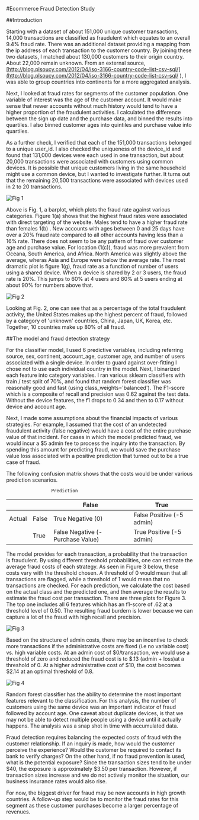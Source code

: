 #Ecommerce Fraud Detection Study


##Introduction

Starting with a dataset of about 151,000 unique customer transactions, 14,000 transactions are classified as fraudulent which equates to an overall 9.4% fraud rate.  There was an additional dataset providing a mapping from the ip address of each transaction to the customer country.  By joining these two datasets, I matched about 130,000 customers to their origin country.  About 22,000 remain unknown.  From an external source, [http://blog.plsoucy.com/2012/04/iso-3166-country-code-list-csv-sql/](http://blog.plsoucy.com/2012/04/iso-3166-country-code-list-csv-sql/ ), I was able to group countries into continents for a more aggregated analysis.

Next, I looked at fraud rates for segments of the customer population.  One variable of interest was the age of the customer account.  It would make sense that newer accounts without much history would tend to have a higher proportion of the fraudulent activities.  I calculated the difference between the sign up date and the purchase data, and binned the results into quartiles.  I also binned customer ages into quintiles and purchase value into quartiles.  

As a further check, I verified that each of the 151,000 transactions belonged to a unique user_id.  I also checked the uniqueness of the device_id and found that 131,000 devices were each used in one transaction, but about 20,000 transactions were associated with customers using common devices.  It is possible that unique customers living in the same household might use a common device, but I wanted to investigate further.  It turns out that the remaining 20,500 transactions were associated with devices used in 2 to 20 transactions.  

![Fig 1](./figure_1.png)

Above is Fig. 1, a barplot, which plots the fraud rate against various categories.  Figure 1(a) shows that the highest fraud rates were associated with direct targeting of the website.  Males tend to have a higher fraud rate than females 1(b) .  New accounts with ages between 0 and 25 days have over a 20% fraud rate compared to all other accounts having less than a 16% rate.  There does not seem to be any pattern of fraud over customer age and purchase value.  For location (1(c)), fraud was more prevalent from Oceana, South America, and Africa.  North America was slightly above the average, wheras Asia and  Europe were below the average rate.  The most dramatic plot is figure 1(g), fraud rate as a function of number of users using a shared device.  When a device is shared by 2 or 3 users, the fraud rate is 20%.  This jumps to 60% at 4 users and 80% at 5 users ending at about 90% for numbers above that.       

 ![Fig 2](./figure_2.png) 
  
Looking at Fig. 2, one can see that as a percentage of the total fraudulent activity, the United States makes up the highest percent of fraud, followed by a category of 'unknown' countries, China, Japan, UK, Korea, etc.  Together, 10 countries make up 80% of all fraud. 
 
##The model and fraud detection strategy

 For the classifier model, I used 6 predictive variables, including referring source, sex, continent, account_age, customer age, and number of users associated with a single device.  In order to guard against over-fitting I chose not to use each individual country in the model.  Next, I binarized each feature into category variables.  I ran various sklearn classifiers with train / test split of 70%, and found that random forest classifier was reasonally good and fast (using class_weights='balanced').  The F1-score which is a composite of recall and precision was 0.62 against the test data.  Without the device features, the f1 drops to 0.34 and then to 0.17 without device and account age.   
 
 Next, I made some assumptions about the financial impacts of various strategies.  For example, I assumed that the cost of an undetected fraudulent activity (false negative) would have a cost of the entire purchase value of that incident.  For cases in which the model predicted fraud, we would incur a $5 admin fee to process the inquiry into the transaction.  By spending this amount for predicting fraud, we would save the purchase value loss associated with a positive prediction that turned out to be a true case of fraud.    
 
The following confusion matrix shows that the costs would be under various prediction scenarios. 
   
                     Prediction                               
|       |          |False  | True  |
|--------------|--------|------------|-------|
|Actual | False | True Negative (0)      | False Positive (-5 admin)|
|  | True | False Negative (-Purchase Value)| True Positive (-5 admin)|


The model provides for each transaction, a probability that the transaction is fraudulent.  By using different threshold probabilities, one can estimate the average fraud costs of each strategy.  As seen in Figure 3 below, these costs vary with the threshold chosen.  A threshold of 0 would mean that all transactions are flagged, while a threshold of 1 would mean that no transactions are checked.  For each prediction, we calculate the cost based on the actual class and the predicted one, and then average the results to estimate the fraud cost per transaction.  There are three plots for Figure 3.  The top one includes all 6 features which has an f1-score of .62 at a threshold level of 0.50.  The resulting fraud burdern is lower because we can capture a lot of the fraud with high recall and precision.  
   
   

![Fig 3](./figure_3.png) 


Based on the structure of admin costs, there may be an incentive to check more transactions if the administrative costs are fixed (i.e  no variable cost) vs. high variable costs.  At an admin cost of $0/transaction, we would use a threshold of zero and reduced the fraud cost is to $.13 (admin + loss)at a threshold of 0.  At a higher  administrative cost of $10, the cost becomes $2.14 at an optimal threshold of 0.8.

![Fig 4](./figure_4.png) 

Random forest classifier has the ability to determine the most important features relevant to the classification. For this analysis, the number of customers using the same device was an important indicator of fraud followed by account age.  One caveat about duplicate devices, is that we may not be able to detect multiple people using a device until it actually happens.  The analysis was a snap shot in time with accumulated data.

Fraud detection requires balancing the expected costs of fraud with the customer relationship.  If an inquiry is made, how would the customer perceive the experience?  Would the customer be required to contact its bank to verify charges?  On the other hand, if no fraud prevention is used, what is the potential exposure?  Since the transaction sizes tend to be under $40, the exposure is approximately $3.50 per transaction.  However, if transaction sizes increase and we do not actively monitor the situation, our business insurance rates would also rise.  
      
 For now, the biggest driver for fraud may be new accounts in high growth countries.  A follow-up step would be to monitor the fraud rates for this segment as these customer purchases become a larger percentage of revenues.     
 
 